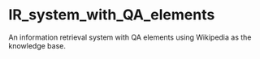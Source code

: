# IR_system_with_QA_elements
An information retrieval system with QA elements using Wikipedia as the knowledge base.

